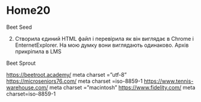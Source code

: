 # Home20
Beet Seed

2. Створила єдиний HTML файл і перевірила як він виглядає в Chrome і EnternetExplorer. На мою думку вони виглядають одинаково. Архів прикріпила в LMS

Beet Sprout

https://beetroot.academy/                      meta charset =”utf-8”
https://microseniors76.com/                 meta charset =iso-8859-1
https://www.tennis-warehouse.com/   meta charset =”macintosh”
https://www.fidelity.com/                       meta charset=iso-8859-1

